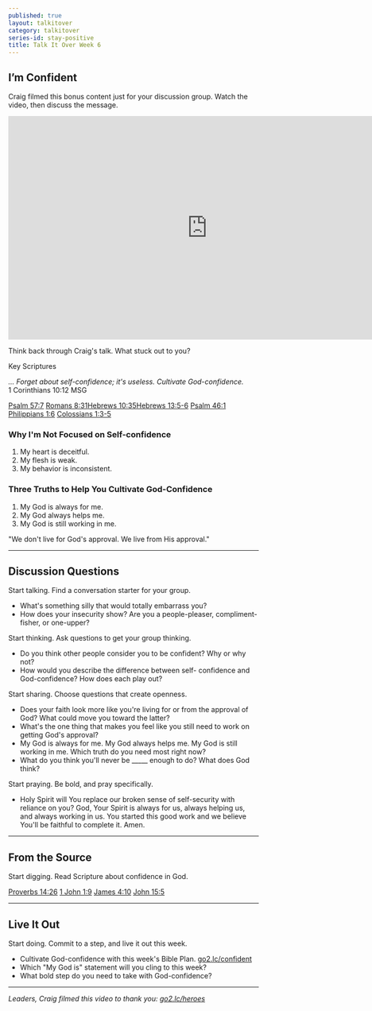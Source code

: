 ```yaml
---
published: true
layout: talkitover
category: talkitover
series-id: stay-positive
title: Talk It Over Week 6
---
```


## I’m Confident

Craig filmed this bonus content just for your discussion group. Watch the video, then discuss the message.

<div class="tio-video"><iframe src="http://player.theplatform.com/p/IfSiAC/Muqqhl0VrQbH/embed/select/media/lMSeo_prFoMb?form=html" width="800" height="450" frameBorder="0" seamless="seamless" allowFullScreen></iframe></div> 

<p class="lead">Think back through Craig's talk. What stuck out to you?</p> 

Key Scriptures

_... Forget about self-confidence; it's useless. Cultivate God-confidence._  
1 Corinthians 10:12 MSG  

[Psalm 57:7](https://www.bible.com/bible/111/psa.57.7.niv) [Romans 8:31](https://www.bible.com/bible/111/rom.8.31.niv)[Hebrews 10:35](https://www.bible.com/bible/111/heb.10.35.niv)[Hebrews 13:5-6](https://www.bible.com/bible/111/heb.13.5-6.niv) [Psalm 46:1](https://www.bible.com/bible/111/psa.46.1.niv) [Philippians 1:6](https://www.bible.com/bible/111/php.1.6.niv) [Colossians 1:3-5](https://www.bible.com/bible/111/col.1.3-5.niv)

### Why I'm Not Focused on Self-confidence

1. My heart is deceitful.
2. My flesh is weak.
3. My behavior is inconsistent.

### Three Truths to Help You Cultivate God-Confidence
1. My God is always for me.
2. My God always helps me.
3. My God is still working in me.

"We don't live for God's approval. We live from His approval."

* * *

## Discussion Questions
<p class="lead">Start talking. Find a conversation starter for your group.</p> 

* What's something silly that would totally embarrass you?
* How does your insecurity show? Are you a people-pleaser, compliment-fisher, or one-upper?

<p class="lead">Start thinking. Ask questions to get your group thinking.</p> 

* Do you think other people consider you to be confident? Why or why not?
* How would you describe the difference between self- confidence and God-confidence? How does each play out?

<p class="lead">Start sharing. Choose questions that create openness.</p> 

* Does your faith look more like you're living for or from the approval of God? What could move you toward the latter?
* What's the one thing that makes you feel like you still need to work on getting God's approval?
* My God is always for me. My God always helps me. My God is still working in me. Which truth do you need most right now?
* What do you think you'll never be _____ enough to do? What does God think?

<p class="lead">Start praying. Be bold, and pray specifically.</p> 

* Holy Spirit will You replace our broken sense of self-security with reliance on you? God, Your Spirit is always for us, always helping us, and always working in us. You started this good work and we believe You'll be faithful to complete it. Amen.

* * *

## From the Source
<p class="lead">Start digging. Read Scripture about confidence in God.</p>

[Proverbs 14:26](https://www.bible.com/bible/111/pro.14.26.niv) [1 John 1:9](https://www.bible.com/bible/111/1jo.1.9.niv) [James 4:10](https://www.bible.com/bible/111/jam.4:10.niv) [John 15:5](https://www.bible.com/bible/111/joh.15.5.niv)

* * *

## Live It Out
<p class="lead">Start doing. Commit to a step, and live it out this week.</p>

* Cultivate God-confidence with this week's Bible Plan. [go2.lc/confident](confident)
* Which "My God is" statement will you cling to this week?
* What bold step do you need to take with God-confidence?

* * *

_Leaders, Craig filmed this video to thank you: [go2.lc/heroes](http://leaders.lifechurch.tv/you-are-the-heroes/)_
